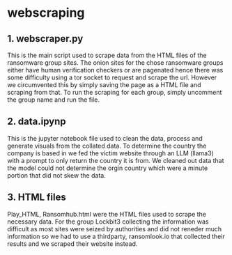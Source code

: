 # webscraping
## 1. webscraper.py
This is the main script used to scrape data from the HTML files of the ransomware group sites. The onion sites for the chose ransomware groups either have human verification checkers or are pagenated hence there was some difficulty using a tor socket to request and scrape the url. However we circumvented this by simply saving the page as a HTML file and scraping from that. To run the scraping for each group, simply uncomment the group name and run the file. 

## 2. data.ipynp
This is the jupyter notebook file used to clean the data, process and generate visuals from the collated data. To determine the country the company is based in we fed the victim website through an LLM (llama3) with a prompt to only return the country it is from. We cleaned out data that the model could not determine the orgin country which were a minute portion that did not skew the data.

## 3. HTML files
Play_HTML, Ransomhub.html were the HTML files used to scrape the necessary data. For the group Lockbit3 collecting the information was difficult as most sites were seized by authorities and did not reneder much information so we had to use a thirdparty, ransomlook.io that collected their results and we scraped their website instead.